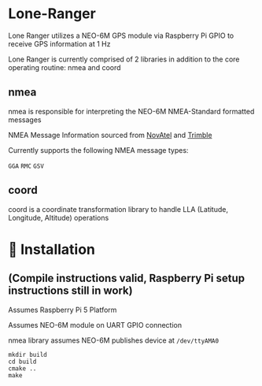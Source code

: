 # Lone-Ranger

Lone Ranger utilizes a NEO-6M GPS module via Raspberry Pi GPIO to receive GPS information at 1 Hz

Lone Ranger is currently comprised of 2 libraries in addition to the core operating routine: nmea and coord

## nmea 

nmea is responsible for interpreting the NEO-6M NMEA-Standard formatted messages

NMEA Message Information sourced from [NovAtel](https://docs.novatel.com/OEM7/Content/Logs/Core_Logs.htm?tocpath=Commands%20%2526%20Logs%7CLogs%7CGNSS%20Logs%7C_____0) and [Trimble](https://receiverhelp.trimble.com/alloy-gnss/en-us/NMEA-0183messages_MessageOverview.html?tocpath=Output%20Messages%7CNMEA-0183%20Messages%7C_____0)

Currently supports the following NMEA message types:

`GGA`
`RMC`
`GSV`

## coord

coord is a coordinate transformation library to handle LLA (Latitude, Longitude, Altitude) operations

# 🚧 Installation 
## (Compile instructions valid, Raspberry Pi setup instructions still in work)

Assumes Raspberry Pi 5 Platform

Assumes NEO-6M module on UART GPIO connection

nmea library assumes NEO-6M publishes device at `/dev/ttyAMA0`
```
mkdir build
cd build
cmake ..
make
```
